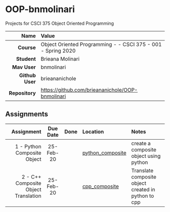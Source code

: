 # OOP-bnmolinari
Projects for CSCI 375 Object Oriented Programming

| Name | Value |
|---:|:---|
| **Course** | Object Oriented Programming -  - CSCI 375 - 001 - Spring 2020 |
| **Student** | Brieana Molinari |
| **Mav User**            | bnmolinari |
| **Github User**         | brieananichole |
| **Repository**          | https://github.com/brieananichole/OOP-bnmolinari |


## Assignments

| Assignment | Due Date | Done | Location | Notes |
|-----------:|:--------:|:----:|:---------|:------|
| 1 - Python Composite Object | 25-Feb-20 |    | [python_composite](https://github.com/brieananichole/OOP-bnmolinari/tree/master/Assignment1) | create a composite object using python |
| 2 - C++ Composite Object Translation | 25-Feb-20 |    | [cpp_composite](https://github.com/brieananichole/OOP-bnmolinari/tree/master/Assignment2) | Translate composite object created in python to cpp |
